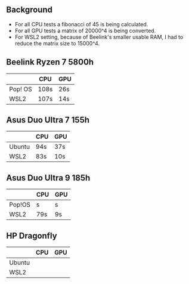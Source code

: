## Background
* For all CPU tests a fibonacci of 45 is being calculated.
* For all GPU tests a matrix of 20000^4 is being converted.
* For WSL2 setting, because of Beelink's smaller usable RAM, I had to reduce the matrix size to 15000^4.

## Beelink Ryzen 7 5800h
|         | CPU  | GPU |
|---------|------|-----|
| Pop! OS | 108s | 26s |
| WSL2    | 107s | 14s |

## Asus Duo Ultra 7 155h
|         | CPU | GPU |
|---------|-----|-----|
| Ubuntu  | 94s | 37s |
| WSL2    | 83s | 10s |

## Asus Duo Ultra 9 185h
|         | CPU | GPU |
|---------|-----|-----|
| Pop!OS  | s   | s   |
| WSL2    | 79s | 9s  |

## HP Dragonfly
|         | CPU | GPU |
|---------|-----|-----|
| Ubuntu  |     |     |
| WSL2    |     |     |
